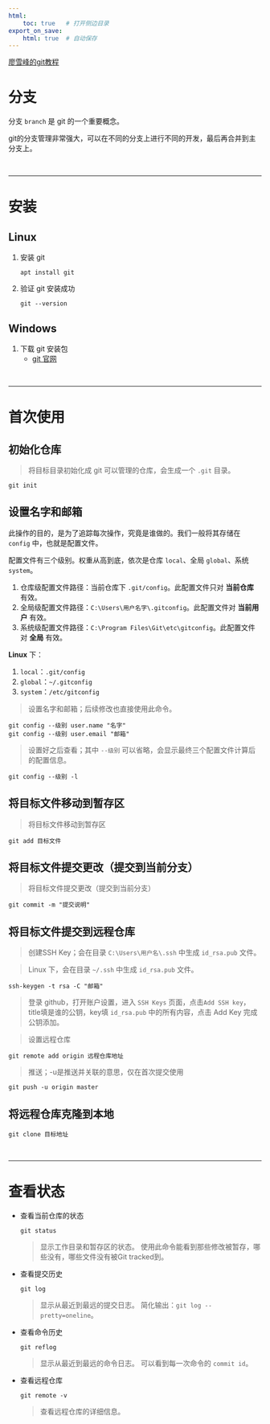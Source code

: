 ```yaml
---
html:
    toc: true   # 打开侧边目录
export_on_save:
    html: true  # 自动保存
---
```


[廖雪峰的git教程](https://www.liaoxuefeng.com/wiki/896043488029600)

# 分支

分支 `branch` 是 git 的一个重要概念。

git的分支管理非常强大，可以在不同的分支上进行不同的开发，最后再合并到主分支上。


<br>

---

# 安装

## Linux

1. 安装 git
    ```shell
    apt install git
    ```
2. 验证 git 安装成功
    ```shell
    git --version
    ```

## Windows

1. 下载 git 安装包
    * [git 官网](https://git-scm.com/downloads)

<br>

---

# 首次使用

## 初始化仓库

> 将目标目录初始化成 git 可以管理的仓库，会生成一个 `.git` 目录。
```shell
git init
```


## 设置名字和邮箱

此操作的目的，是为了追踪每次操作，究竟是谁做的。我们一般将其存储在 `config` 中，也就是配置文件。

配置文件有三个级别。权重从高到底，依次是仓库 `local`、全局 `global`、系统 `system`。

1. 仓库级配置文件路径：当前仓库下 `.git/config`。此配置文件只对 **当前仓库** 有效。
2. 全局级配置文件路径：`C:\Users\用户名字\.gitconfig`。此配置文件对 **当前用户** 有效。
3. 系统级配置文件路径：`C:\Program Files\Git\etc\gitconfig`。此配置文件对 **全局** 有效。


**Linux** 下：
1. `local`：`.git/config` 
2. `global`：`~/.gitconfig`
3. `system`：`/etc/gitconfig`

> 设置名字和邮箱；后续修改也直接使用此命令。
```shell
git config --级别 user.name "名字"
git config --级别 user.email "邮箱"
```
> 设置好之后查看；其中 `--级别` 可以省略，会显示最终三个配置文件计算后的配置信息。
```shell
git config --级别 -l
```

## 将目标文件移动到暂存区

> 将目标文件移动到暂存区
```shell
git add 目标文件
```

## 将目标文件提交更改（提交到当前分支）

> 将目标文件提交更改（提交到当前分支）
```shell
git commit -m "提交说明"
```

## 将目标文件提交到远程仓库

> 创建SSH Key；会在目录 `C:\Users\用户名\.ssh` 中生成 `id_rsa.pub` 文件。

> Linux 下，会在目录 `~/.ssh` 中生成 `id_rsa.pub` 文件。

```shell
ssh-keygen -t rsa -C "邮箱"
```

> 登录 github，打开账户设置，进入 `SSH Keys` 页面，点击`Add SSH key`，title填是谁的公钥，key填 `id_rsa.pub` 中的所有内容，点击 Add Key 完成公钥添加。

> 设置远程仓库
```shell
git remote add origin 远程仓库地址
```

> 推送；-u是推送并关联的意思，仅在首次提交使用
```shell
git push -u origin master
```

## 将远程仓库克隆到本地

```shell
git clone 目标地址
```


<br>

---

# 查看状态

* 查看当前仓库的状态
    ```shell
    git status
    ```
    > 显示工作目录和暂存区的状态。
    > 使用此命令能看到那些修改被暂存，哪些没有，哪些文件没有被Git tracked到。

* 查看提交历史
    ```shell
    git log
    ```
    > 显示从最近到最远的提交日志。
    > 简化输出：`git log --pretty=oneline`。

* 查看命令历史
    ```shell
    git reflog
    ```
    > 显示从最近到最远的命令日志。
    > 可以看到每一次命令的 `commit id`。

* 查看远程仓库
    ```shell
    git remote -v
    ```
    > 查看远程仓库的详细信息。
